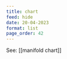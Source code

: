 ```yaml
---
title: chart
feed: hide
date: 20-04-2023
format: list
page_order: 42
---
```



See: [[manifold chart]]